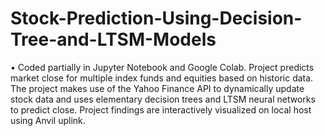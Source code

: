 # Stock-Prediction-Using-Decision-Tree-and-LTSM-Models
•	Coded partially in Jupyter Notebook and Google Colab. Project predicts market close for multiple index funds and equities based on historic data. The project makes use of the Yahoo Finance API to dynamically update stock data and uses elementary decision trees and LTSM neural networks to predict close. Project findings are interactively visualized on local host using Anvil uplink.
